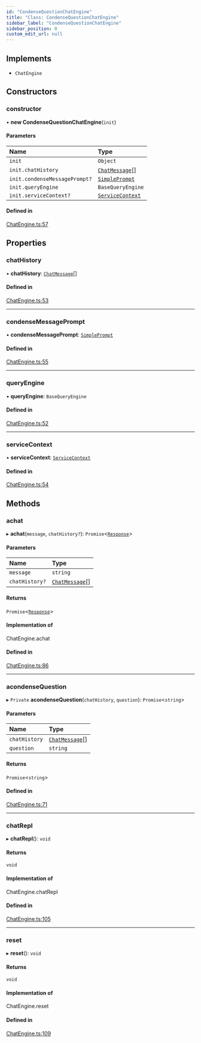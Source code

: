 ```yaml
---
id: "CondenseQuestionChatEngine"
title: "Class: CondenseQuestionChatEngine"
sidebar_label: "CondenseQuestionChatEngine"
sidebar_position: 0
custom_edit_url: null
---
```


## Implements

- `ChatEngine`

## Constructors

### constructor

• **new CondenseQuestionChatEngine**(`init`)

#### Parameters

| Name | Type |
| :------ | :------ |
| `init` | `Object` |
| `init.chatHistory` | [`ChatMessage`](../interfaces/ChatMessage.md)[] |
| `init.condenseMessagePrompt?` | [`SimplePrompt`](../modules.md#simpleprompt) |
| `init.queryEngine` | `BaseQueryEngine` |
| `init.serviceContext?` | [`ServiceContext`](../interfaces/ServiceContext.md) |

#### Defined in

[ChatEngine.ts:57](https://github.com/run-llama/llamascript/blob/df4b1ad/packages/core/src/ChatEngine.ts#L57)

## Properties

### chatHistory

• **chatHistory**: [`ChatMessage`](../interfaces/ChatMessage.md)[]

#### Defined in

[ChatEngine.ts:53](https://github.com/run-llama/llamascript/blob/df4b1ad/packages/core/src/ChatEngine.ts#L53)

___

### condenseMessagePrompt

• **condenseMessagePrompt**: [`SimplePrompt`](../modules.md#simpleprompt)

#### Defined in

[ChatEngine.ts:55](https://github.com/run-llama/llamascript/blob/df4b1ad/packages/core/src/ChatEngine.ts#L55)

___

### queryEngine

• **queryEngine**: `BaseQueryEngine`

#### Defined in

[ChatEngine.ts:52](https://github.com/run-llama/llamascript/blob/df4b1ad/packages/core/src/ChatEngine.ts#L52)

___

### serviceContext

• **serviceContext**: [`ServiceContext`](../interfaces/ServiceContext.md)

#### Defined in

[ChatEngine.ts:54](https://github.com/run-llama/llamascript/blob/df4b1ad/packages/core/src/ChatEngine.ts#L54)

## Methods

### achat

▸ **achat**(`message`, `chatHistory?`): `Promise`<[`Response`](Response.md)\>

#### Parameters

| Name | Type |
| :------ | :------ |
| `message` | `string` |
| `chatHistory?` | [`ChatMessage`](../interfaces/ChatMessage.md)[] |

#### Returns

`Promise`<[`Response`](Response.md)\>

#### Implementation of

ChatEngine.achat

#### Defined in

[ChatEngine.ts:86](https://github.com/run-llama/llamascript/blob/df4b1ad/packages/core/src/ChatEngine.ts#L86)

___

### acondenseQuestion

▸ `Private` **acondenseQuestion**(`chatHistory`, `question`): `Promise`<`string`\>

#### Parameters

| Name | Type |
| :------ | :------ |
| `chatHistory` | [`ChatMessage`](../interfaces/ChatMessage.md)[] |
| `question` | `string` |

#### Returns

`Promise`<`string`\>

#### Defined in

[ChatEngine.ts:71](https://github.com/run-llama/llamascript/blob/df4b1ad/packages/core/src/ChatEngine.ts#L71)

___

### chatRepl

▸ **chatRepl**(): `void`

#### Returns

`void`

#### Implementation of

ChatEngine.chatRepl

#### Defined in

[ChatEngine.ts:105](https://github.com/run-llama/llamascript/blob/df4b1ad/packages/core/src/ChatEngine.ts#L105)

___

### reset

▸ **reset**(): `void`

#### Returns

`void`

#### Implementation of

ChatEngine.reset

#### Defined in

[ChatEngine.ts:109](https://github.com/run-llama/llamascript/blob/df4b1ad/packages/core/src/ChatEngine.ts#L109)
